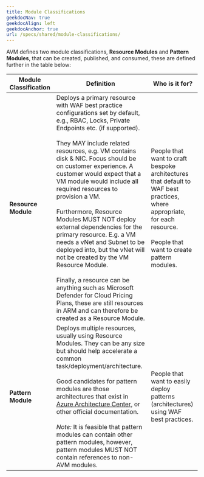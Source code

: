 ```yaml
---
title: Module Classifications
geekdocNav: true
geekdocAlign: left
geekdocAnchor: true
url: /specs/shared/module-classifications/
---
```


AVM defines two module classifications, **Resource Modules** and **Pattern Modules**, that can be created, published, and consumed, these are defined further in the table below:

| Module Classification | Definition | Who is it for? |
| --------------------- | ---------- | -------------- |
|**Resource Module** | Deploys a primary resource with WAF best practice configurations set by default, e.g., RBAC, Locks, Private Endpoints etc. (if supported). <br><br> They MAY include related resources, e.g. VM contains disk & NIC. Focus should be on customer experience. A customer would expect that a VM module would include all required resources to provision a VM. <br><br> Furthermore, Resource Modules MUST NOT deploy external dependencies for the primary resource. E.g. a VM needs a vNet and Subnet to be deployed into, but the vNet will not be created by the VM Resource Module. <br><br> Finally, a resource can be anything such as Microsoft Defender for Cloud Pricing Plans, these are still resources in ARM and can therefore be created as a Resource Module. | People that want to craft bespoke architectures that default to WAF best practices, where appropriate, for each resource. <br><br> People that want to create pattern modules. |
| **Pattern Module** | Deploys multiple resources, usually using Resource Modules. They can be any size but should help accelerate a common task/deployment/architecture. <br><br> Good candidates for pattern modules are those architectures that exist in [Azure Architecture Center](https://learn.microsoft.com/en-us/azure/architecture/), or other official documentation. <br><br> *Note:* It is feasible that pattern modules can contain other pattern modules, however, pattern modules MUST NOT contain references to non-AVM modules. | People that want to easily deploy patterns (architectures) using WAF best practices. |
